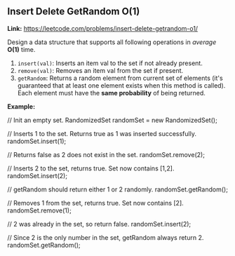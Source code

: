 ## Insert Delete GetRandom O(1)

**Link:** https://leetcode.com/problems/insert-delete-getrandom-o1/

Design a data structure that supports all following operations in _average_ **O(1)** time.

1.  `insert(val)`: Inserts an item val to the set if not already present.
2.  `remove(val)`: Removes an item val from the set if present.
3.  `getRandom`: Returns a random element from current set of elements (it's guaranteed that at least one element exists when this method is called). Each element must have the **same probability** of being returned.

**Example:**

// Init an empty set.
RandomizedSet randomSet = new RandomizedSet();

// Inserts 1 to the set. Returns true as 1 was inserted successfully.
randomSet.insert(1);

// Returns false as 2 does not exist in the set.
randomSet.remove(2);

// Inserts 2 to the set, returns true. Set now contains \[1,2\].
randomSet.insert(2);

// getRandom should return either 1 or 2 randomly.
randomSet.getRandom();

// Removes 1 from the set, returns true. Set now contains \[2\].
randomSet.remove(1);

// 2 was already in the set, so return false.
randomSet.insert(2);

// Since 2 is the only number in the set, getRandom always return 2.
randomSet.getRandom();